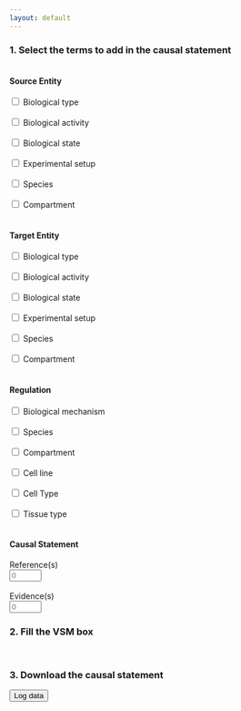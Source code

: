 ```yaml
---
layout: default
---
```


### 1. Select the terms to add in the causal statement

<script src="https://unpkg.com/vsm-dictionary-complex-portal@^1.0.1/dist/vsm-dictionary-complex-portal.min.js"></script>
<script src="https://unpkg.com/vsm-dictionary-ensembl-genomes@^1.0.2/dist/vsm-dictionary-ensembl-genomes.min.js"></script>
<script src="https://unpkg.com/vsm-dictionary-ensembl@^1.0.3/dist/vsm-dictionary-ensembl.min.js"></script>
<script src="https://unpkg.com/vsm-dictionary-rnacentral@^1.0.1/dist/vsm-dictionary-rnacentral.min.js"></script>
<script src="https://unpkg.com/vsm-dictionary-uniprot@^1.0.5/dist/vsm-dictionary-uniprot.min.js"></script>
<script src="https://unpkg.com/vsm-dictionary-bioportal@^1.1.3/dist/vsm-dictionary-bioportal.min.js"></script>
<script src="https://unpkg.com/vsm-dictionary-cacher@^1.2.0/dist/vsm-dictionary-cacher.min.js"></script>
<script src="https://unpkg.com/vsm-dictionary-combiner@^1.0.1/dist/vsm-dictionary-combiner.min.js"></script>
<script src="https://unpkg.com/vsm-box@^1.0.0/dist/vsm-box.standalone.min.js"></script>
<script type="text/javascript" src="https://code.jquery.com/jquery-1.7.1.min.js"></script>

<script>

  // initialize the vsm-dictionaries
  var VsmDictUniprot     	= new VsmDictionaryUniprot({log: true});
  var VsmDictComplexPortal  = new VsmDictionaryComplexPortal({log: true});
  var VsmDictEnsemblGenomes = new VsmDictionaryEnsemblGenomes({log: true});
  var VsmDictEnsembl    	= new VsmDictionaryEnsembl({log: true});
  var VsmDictRNAcentral  	= new VsmDictionaryRNAcentral({log: true});
  var key = '5904481f-f6cb-4c71-94d8-3b775cf0f19e';
  var VsmDictBioPortal      = new VsmDictionaryBioPortal({ log: true, apiKey: key });
  
  // initialize a cached version of the combiner
  var VsmDictionaryCombinerCached = VsmDictionaryCacher(VsmDictionaryCombiner, { predictEmpties: false });
  var dictionary = new VsmDictionaryCombinerCached({
    // Give all required dictionaries as initialized Objects in this array
    dictionaries: [
      VsmDictComplexPortal,
      VsmDictEnsemblGenomes,
      VsmDictEnsembl,
      VsmDictRNAcentral,
      VsmDictUniprot,
      VsmDictBioPortal
    ],
    errorIfAllErrors: true
  });

  var vsmbox;      // The <vsm-box> HTML-element.
  var panelState;  // An object that represents the current values in web-page's template configuration panel.

  window.onload = function() {
    vsmbox = document.getElementsByTagName('vsm-box')[0];
    vsmbox.sizes = { minWidth: 500 }; 
    ///vsmbox.queryOptions = { perPage: 10 };

    makeAllRequestsHttps();  // To make VsmDictionaryBioportal's http-requests work on GitHub Pages.

    vsmbox.vsmDictionary = dictionary;
    vsmbox.addEventListener('change',      onVsmBoxChange);  // Captures user-generated changes.
    vsmbox.addEventListener('change-init', onVsmBoxChange);  // Captures the change of placing a new template.

    fillVsmBox();
  }


  function makeAllRequestsHttps() {
    var meta = document.createElement('meta');
    meta.httpEquiv = "Content-Security-Policy";
    meta.content = "upgrade-insecure-requests";
    document.getElementsByTagName('head')[0].appendChild(meta);
  }



  /**
   * Initial panelState
   *
   */
  function computePanelState() {
    panelState = {
      sourceType: false,
      sourceActivity: false,
      sourceState: [
      ],
      sourceExperiment: false,
      sourceSpecies: false,
      sourceCompartment: false,
      targetType: false,
      targetActivity: false,
      targetState: [
      ],
      targetExperiment,
      targetSpecies,
      targetCompartment,
      regulationMechanism: false,
      regulationSpecies: false,
      regulationCompartment: false,
      regulationCellLine: false,
      regulationCellType: false,
      regulationTissue: false,
      reference: 0,
      evidence: 0
    };
  }


  /**
   * A collection of all the VSM-term Objects that we will use.
   */
  
  const Entity = {};

  const Regulation = {
    queryOptions: { filter: { dictID: [ 'http://data.bioontology.org/ontologies/MI' ] }}
  };

  const IsAType = {
    str: 'is a', classID: null, instID: null
  };
  const Type = {
    queryOptions: { filter: { dictID: [ 'http://data.bioontology.org/ontologies/MI' ] }}
  };

  const HasActivity = {
    str: 'has activity', classID: null, instID: null
   };
  const Activity = {
    queryOptions: { filter: { dictID: [ 'http://data.bioontology.org/ontologies/GO' ] }}
  };

  const HasState = {
    str: 'has state', classID: null, instID: null
  };
  const Modification = {
    queryOptions: { filter: { dictID: [ 'http://data.bioontology.org/ontologies/PSIMOD' ] }}
  };

  const OfResidue = {
    str: 'of', classID: null, instID: null
  };
  const Residue = {
    queryOptions: { filter: { dictID: [ 'http://data.bioontology.org/ontologies/AMINO-ACID' ] }},
    editWidth: 50
  };

  const AtPosition = {
    str: 'at', classID: null, instID: null
  };
  const Position = {
    type: 'EL', editWidth: 26
  };

  const HasSetup = {
    str: 'has setup', classID: null, instID: null
  };
  const Experiment = {
    queryOptions: { filter: { dictID: [ 'http://data.bioontology.org/ontologies/ECO' ] }}
  };

  const PartOfSpecies = {
    str: 'is part of', classID: null, instID: null
  };
  const Species = {
    queryOptions: { filter: { dictID: [ 'http://data.bioontology.org/ontologies/NCBITAXON' ] }}
  };

  const PartOfCompartment = {
     str: 'part of', classID: null, instID: null
  };
  const Compartment = {
    queryOptions: { filter: { dictID: [ 'http://data.bioontology.org/ontologies/GO' ] }}
  };

  const HasMechanism = {
    str: 'has mechanism', classID: null, instID: null
  };
  const Mechanism = {
     queryOptions: { filter: { dictID: [ 'http://data.bioontology.org/ontologies/MI' ] }}
  };

  const PartOfTissue = {
    str: 'part of', classID: null, instID: null
  };
  const Tissue = {
    queryOptions: { filter: { dictID: [ 'http://data.bioontology.org/ontologies/UBERON' ] }}
  };

  const PartOfCellType = {
    str: 'part of', classID: null, instID: null
  };
  const CellType = {
    queryOptions: { filter: { dictID: [
      'http://data.bioontology.org/ontologies/CL' ,
      'http://data.bioontology.org/ontologies/PO',
      'http://data.bioontology.org/ontologies/FAO' ] }}
  };

  const PartOfCellLine = {
    str: 'part of', classID: null, instID: null
  };
  const CellLine = {
     queryOptions: { filter: { dictID: [ 'http://data.bioontology.org/ontologies/BTO' ] }}
  };

  const HasReference = {
    str: 'has reference', classID: null, instID: null
  };
  const Reference = {
  };

  const AssessedByEvidence = {
    str: 'is assessed by', classID: null, instID: null
  };
  const Evidence = {
    queryOptions: {filter: { dictID: [ 'http://data.bioontology.org/ontologies/ECO' ] }}
  };



  /**
   * Creates a augmented copy of any of the above vsm-term objects:
   * adds a `tag` and a `placeholder` property.
   */
  function X(obj, tag, placeholder) {
    var obj = clone(obj);
    if (tag)  obj.tag = tag;
    if (placeholder)  obj.placeholder = placeholder;
    return obj;
  }



  /**
   * The minimal template from which we will start each time, and add extra fragments to.
   */
  var vsmRoot = {
    terms: [
      X(Entity,     'source',     'source'),
      X(Regulation, 'regulation', 'regulation'),
      X(Entity,     'target',     'target'),
    ],
    conns: [ { type: 'T', pos: [ 0, 1, 2 ] } ]
  };



  /**
   * The order of these tag-names determine where vsm-fragments will be inserted.
   */
  tagOrder = [
    'source',
    'sourceType',
    'sourceActivity',
    'sourceStateMod',
    'sourceStateModRes',
    'sourceStateModPos',
    'sourceExperiment',
    'sourceSpecies',
    'sourceCompartment',
    'regulation',
    'target',
    'targetType',
    'targetActivity',
    'targetStateMod',
    'targetStateModRes',
    'targetStateModPos',
    'targetExperiment',
    'targetSpecies',
    'targetCompartment',
    'regulationMechanism',
    'regulationSpecies',
    'regulationTissue',
    'regulationCellType',
    'regulationCellLine',
    'regulationCompartment',
    'reference',
    'evidence',
  ];


  const TagIndexDelimiter = '__';  // Will result in tags like reference__1, etc.



  /**
   * `insertionTasks` is an array of insertions tasks that can be executed. Each task
   * defines the condition for, and where at, to insert a certain vsm-fragment.
   * 
   * The insertions will be made consecutively, starting from the minimal `vsmRoot` template.
   *
   * Each insertion will either happen, or not happen, or happen multiple times,
   * depending on the corresponding property in the current `panelState`.
   * 
   * Format of each task:
   *   { panelCondition: '<which property (true|false|Array) to look for in `panelState`>',
   *     findTag: '<which tag to insert at, in the vsm-sentence>',
   *     insertFrag: { <what structure will be inserted, connected the vsm-term with that tag > }
   *   }
   *
   * One of the terms in `insertFrag` must refer to a term that already is present in `vsmSent`,
   * and is represented by just `0` instead of a vsm-term object.
   * [[For now this is just assumed to be the first term in `insertFrag`.]]
   * 
   * Instead of `insertFrag`, the task can an `insertVariants` object,
   * with as keys: the possible String values in the `panelState...` array,
   * and as values: corresponding `insertFrag`-like objects.
   */
  var insertionTasks = [
    
    // --- SOURCE ENTITY extensions ---
    
    { panelCondition: 'sourceType',
      findTag: 'source',
      insertFrag:
        { terms: [ 0, IsAType, X(Type, 'sourceType', 'type') ],
          conns: [ { type: 'T', pos: [ 0, 1, 2 ] } ]
        }
    },

    { panelCondition: 'sourceActivity',
      findTag: 'source',
      insertFrag:
        { terms: [ 0, HasActivity, X(Activity, 'sourceActivity', 'activity') ],
          conns: [ { type: 'T', pos: [ 0, 1, 2 ] } ]
        }
    },

    { panelCondition: 'sourceState',
      findTag: 'source',
      insertVariants: {
        'mod':
          { terms: [ 0, HasState, X(Modification, 'sourceStateMod', 'modification') ],
            conns: [ { type: 'T', pos: [ 0, 1, 2 ] } ]
          },
        'modres':
          { terms: [ 0,
              HasState, X(Modification, 'sourceStateMod', 'modification'),
              OfResidue, X(Residue, 'sourceStateModRes', 'residue')
            ],
            conns: [
              { type: 'T', pos: [ 0, 1, 2 ] },
              { type: 'T', pos: [ 2, 3, 4 ] }
            ]
          },
        'modpos':
          { terms: [ 0,
              HasState, X(Modification, 'sourceStateMod', 'modification'),
              AtPosition, X(Position, 'sourceStateModPos', 'position')
            ],
            conns: [
              { type: 'T', pos: [ 0, 1, 2 ] },
              { type: 'T', pos: [ 2, 3, 4 ] }
            ]
          },
        'modrespos':
          { terms: [ 0,
              HasState, X(Modification, 'sourceStateMod', 'modification'),
              OfResidue, X(Residue, 'sourceStateModRes', 'residue'),
              AtPosition, X(Position, 'sourceStateModPos', 'position')
            ],
            conns: [
              { type: 'T', pos: [ 0, 1, 2 ] },
              { type: 'T', pos: [ 2, 3, 4 ] },
              { type: 'T', pos: [ 2, 5, 6 ] }
            ]
          }       
      }
    },

    { panelCondition: 'sourceExperiment',
      findTag: 'source',
      insertFrag:
        { terms: [ 0, HasSetup, X(Experiment, 'sourceExperiment', 'experiment') ],
          conns: [ { type: 'T', pos: [ 0, 1, 2 ] } ]
        }
    },

    { panelCondition: 'sourceSpecies',
      findTag: 'source',
      insertFrag:
        { terms: [ 0, PartOfSpecies, X(Species, 'sourceSpecies', 'species') ],
          conns: [ { type: 'T', pos: [ 0, 1, 2 ] } ]
        }
    },

    { panelCondition: 'sourceCompartment',
      findTag: 'source',
      insertFrag:
        { terms: [ 0, PartOfCompartment, X(Compartment, 'sourceCompartment', 'compartment') ],
          conns: [ { type: 'T', pos: [ 0, 1, 2 ] } ]
        }
    },



    // --- TARGET ENTITY extensions ---
    
    { panelCondition: 'targetType',
      findTag: 'target',
      insertFrag:
        { terms: [ 0, IsAType, X(Type, 'targetType', 'type') ],
          conns: [ { type: 'T', pos: [ 0, 1, 2 ] } ]
        }
    },

    { panelCondition: 'targetActivity',
      findTag: 'target',
      insertFrag:
        { terms: [ 0, HasActivity, X(Activity, 'targetActivity', 'activity') ],
          conns: [ { type: 'T', pos: [ 0, 1, 2 ] } ]
        }
    },

    { panelCondition: 'targetState',
      findTag: 'target',
      insertVariants: {
        'mod':
          { terms: [ 0, HasState, X(Modification, 'targetStateMod', 'modification') ],
            conns: [ { type: 'T', pos: [ 0, 1, 2 ] } ]
          },
        'modres':
          { terms: [ 0,
              HasState, X(Modification, 'targetStateMod', 'modification'),
              OfResidue, X(Residue, 'targetStateModRes', 'residue')
            ],
            conns: [
              { type: 'T', pos: [ 0, 1, 2 ] },
              { type: 'T', pos: [ 2, 3, 4 ] }
            ]
          },
        'modpos':
          { terms: [ 0,
              HasState, X(Modification, 'targetStateMod', 'modification'),
              AtPosition, X(Position, 'targetStateModPos', 'position')
            ],
            conns: [
              { type: 'T', pos: [ 0, 1, 2 ] },
              { type: 'T', pos: [ 2, 3, 4 ] }
            ]
          },
        'modrespos':
          { terms: [ 0,
              HasState, X(Modification, 'targetStateMod', 'modification'),
              OfResidue, X(Residue, 'targetStateModRes', 'residue'),
              AtPosition, X(Position, 'targetStateModPos', 'position')
            ],
            conns: [
              { type: 'T', pos: [ 0, 1, 2 ] },
              { type: 'T', pos: [ 2, 3, 4 ] },
              { type: 'T', pos: [ 2, 5, 6 ] }
            ]
          }       
      }
    },

    { panelCondition: 'targetExperiment',
      findTag: 'target',
      insertFrag:
        { terms: [ 0, HasSetup, X(Experiment, 'targetExperiment', 'experiment') ],
          conns: [ { type: 'T', pos: [ 0, 1, 2 ] } ]
        }
    },

    { panelCondition: 'targetSpecies',
      findTag: 'target',
      insertFrag:
        { terms: [ 0, PartOfSpecies, X(Species, 'targetSpecies', 'species') ],
          conns: [ { type: 'T', pos: [ 0, 1, 2 ] } ]
        }
    },

    { panelCondition: 'targetCompartment',
      findTag: 'target',
      insertFrag:
        { terms: [ 0, PartOfCompartment, X(Compartment, 'targetCompartment', 'compartment') ],
          conns: [ { type: 'T', pos: [ 0, 1, 2 ] } ]
        }
    },



    // --- REGULATION extensions ---
    
    { panelCondition: 'regulationMechanism',
      findTag: 'regulation',
      insertFrag:
        { terms: [ 0, HasMechanism, X(Mechanism, 'regulationMechanism', 'mechanism') ],
          conns: [ { type: 'T', pos: [ 0, 1, 2 ] } ]
        }
    },
    
    { panelCondition: 'regulationSpecies',
      findTag: 'regulation',
      insertFrag:
        { terms: [ 0, PartOfSpecies, X(Species, 'regulationSpecies', 'species') ],
          conns: [ { type: 'T', pos: [ 0, 1, 2 ] } ]
        }
    },
    
    { panelCondition: 'regulationTissue',
      findTag: 'regulation',
      insertFrag:
        { terms: [ 0, PartOfTissue, X(Tissue, 'regulationTissue', 'tissue') ],
          conns: [ { type: 'T', pos: [ 0, 1, 2 ] } ]
        }
    },
    
    { panelCondition: 'regulationCellType',
      findTag: 'regulation',
      insertFrag:
        { terms: [ 0, PartOfCellType, X(CellType, 'regulationCellType', 'cell type') ],
          conns: [ { type: 'T', pos: [ 0, 1, 2 ] } ]
        }
    },
    
    { panelCondition: 'regulationCellLine',
      findTag: 'regulation',
      insertFrag:
        { terms: [ 0, PartOfCellLine, X(CellLine, 'regulationCellLine', 'cell line') ],
          conns: [ { type: 'T', pos: [ 0, 1, 2 ] } ]
        }
    },
    
    { panelCondition: 'regulationCompartment',
      findTag: 'regulation',
      insertFrag:
        { terms: [ 0, PartOfCompartment, X(Compartment, 'regulationCompartment', 'compartment') ],
          conns: [ { type: 'T', pos: [ 0, 1, 2 ] } ]
        }
    },



    // --- REGULATION extensions part 2 ---
    
    { panelCondition: 'reference',
      findTag: 'regulation',
      insertFrag:
        { terms: [ 0, HasReference, X(Reference, 'reference', 'reference') ],
          conns: [ { type: 'T', pos: [ 0, 1, 2 ] } ]
        }
    },

    { panelCondition: 'evidence',
      findTag: 'regulation',
      insertFrag:
        { terms: [ 0, AssessedByEvidence, X(Evidence, 'evidence', 'evidence') ],
          conns: [ { type: 'T', pos: [ 0, 1, 2 ] } ]
        }
    },    
  ];


  function fillVsmBox(){
    computePanelState();
    
    vsmSent = clone(vsmRoot);
    insertionTasks.forEach(doInsertionTask);
    vsmbox.initialValue = vsmSent;
  }

  function doInsertionTask(task) {
    var state = panelState[task.panelCondition];
    
    if (state === true)  insertFrag(task.findTag,  task.insertFrag,  '',  task.panelCondition);

    else if (state && state.length) {  // ==If it is an array.
      for (var i = 0;  i < state.length;  i++) {
        var frag = task.insertVariants[state[i]];
        insertFrag(task.findTag,  frag,  TagIndexDelimiter + i,  i + ': ' + state[i]);
      }
    }

    else if (state && typeof(state) == 'number') {
      for (var i = 0;  i < state;  i++) {
        insertFrag(task.findTag,  task.insertFrag,  TagIndexDelimiter + i,  task.panelCondition + ' ' + i);
      }
    }
  }



  /**
   * + Arg. `tagExt`:
   *     For arrays in `panelState`, the same tag-name should not be inserted
   *     multiple times. We prevent this by adding `tagExt` (=array index) to
   *     each tag that occurs in `frag`.
   * + Arg. `str`: is just for logging.
   */
  function insertFrag(findTag, frag, tagExt, str) {
    ///log('attaching to ' + findTag + ': ' + str);
    
    // Clone: ensures that changes to what we insert, won't pollute the original `frag`-Object.
    frag = clone(frag);
    
    // Determine where to attach vsm-`frag`'s head-term (=for now just term 0) to.
    var findTagPos = vsmSent.terms.findIndex(term => term.tag == findTag);
    if (findTagPos < 0)  return;  // Can't insert if findTag isn't present in vsmSent.
    
    // Determine where to insert `frag`'s terms-after-its-head.
    var insertTailPos = whereToInsertFragTail(frag);
    
    // If in array-mode (tagExt!=''), add an index to any inserted tags.
    frag.terms.forEach(term => {
      if (term.tag)  term.tag = term.tag + tagExt;
    });

    // Insert `frag`'s terms. Exclude the 1st term (by default, for now).
    var preInsert  = vsmSent.terms.slice(0, insertTailPos);
    var insert     = frag.terms.slice(1, frag.terms.length);
    var postInsert = vsmSent.terms.slice(insertTailPos, vsmSent.terms.length);
    vsmSent.terms = preInsert.concat(insert).concat(postInsert);
    
    // Shift `vsmSent`'s existing connectors accordingly.
    var shift = insert.length;
    vsmSent.conns.forEach(conn => {
      conn.pos = conn.pos.map(pos => pos < insertTailPos ? pos : pos + shift);
    });
    
    // Add `frag`'s connectors, shifted accordingly.
    frag.conns.forEach(conn => {
      conn.pos = conn.pos.map(pos => pos == 0 ? findTagPos : pos + insertTailPos - 1);
      vsmSent.conns.push(conn);
    });
  }



  /**
   * Scans the current `vsmSent`'s term-tags, and determines the position
   * where the terms behind `frag`'s 'head' (term===0) should be inserted,
   * E.g.:
   *   + 'sourceType'-related terms should go right after 'source'.
   *   + 'reference'-related terms should go not only after 'regulation',
   *      but also after 'target', and also after e.g. 'reference__1'.
   */
  function whereToInsertFragTail(frag) {
    // Currently, frag's head is always term nr. 0. So we can just search for
    // the first tag found in frag's terms, to determine where to insert the frag's tail.
    fragTag = '';
    for (var i = 0;  i< frag.terms.length; i++) {
      var tag = frag.terms[i].tag;
      if (tag)  { fragTag = tag;  break; }
    }
    
    // Get a list of all tags that should go before it. (This list includes the tag itself too).
    i = (tagOrder.indexOf(fragTag) + 1) || tagOrder.length;
    var tagsBefore = tagOrder.slice(0, i);
    
    // In the current `vsmSent`, find the position of the last term that has any of those tags.
    // Take into account that some tags can have an appended array-index.
    var insertPos = 0;
    vsmSent.terms.forEach((term, i) => {
      if (!term.tag)  return;
      tag = term.tag.split(TagIndexDelimiter)[0];
      if (tagsBefore.includes(tag))  insertPos = i;
    });

    ///log('tag: ' + fragTag + ', before: ' + tagsBefore + ', insertPos: ' + (insertPos + 1));
    return insertPos + 1;
  }



  function clone(obj) {
    return JSON.parse(JSON.stringify(obj));
  }


  function log(s) {
    console.log(s);
  }




  // --- CODE TO EXTRACT VALUES FILLED OUT IN THE TEMPLATE ---

  /**
   * This function gets called when the content of the vsm-box changes,
   * so also when the user fills in a field.
   * It makes that `vsmSentInBox` always contains the latest data,
   * and it is from this that `extractData()` extracts what it needs.
   */
  function onVsmBoxChange(event) {
    vsmSentInBox = event.detail[0];  // See the <vsm-box> project's "index-prod-standalone.html" example.
  }


  /**
   * This can be called to retrieve what the user has filled out in the
   * template's empty fields.
   * Returns an object with as properties: the tags that are used in the
   * template (as instructed by `panelState`), and as values: 
   * either `null` if the field is not filled in,
   * or an object with the filled in string as `str`, and the filled in
   * classID as `id` (the latter only present if it is not a  literal VSM-term).
   * For Array-based tags (e.g. 'abcd__2'), it returns an array of such values.
   * E.g.:
   *   { tag1: { str: 'AKT1',  id: 'AB:0012' },
   *     tag2: { str: '25' },
   *     tag3: null,
   *     tag4: [
   *       null,
   *       { str: 'phosphorylated',  id: 'ST:0034' }
   *     ],
   *     ...
   *   }
   */
  function extractData() {
    return vsmSentInBox.terms.reduce((o, term) => {
      if (term.tag) {
        var val =
          !term.str ? null :
          term.classID === undefined ? { str: term.str } :
          { str: term.str, id: term.classID };
        
        var a = term.tag.split(TagIndexDelimiter);
        if (a.length == 1) {  // Normal tag.
          o[term.tag] = val;
        }
        else {                // Array-based tag.
          var tag = a[0];
          var nr = ~~a[1];
          o[tag] = o[tag] || [];
          o[tag][nr] = val;
        }
      }
      return o;
    }, {});
  }
  
  /* Creation and removal of biological state checkboxes */
  function createRemoveState(checkBox, divTagListStates, currentState) {
    //Get the number of biological states in current list of source or target states (divTagListStates) 
    var count = parseInt(($('#' + currentState.id).parent().children().size())); 

  	if($('#' + checkBox.id).is(':checked')){ 
      //Add a select option to annotate the biological state type: mod, modpos, modres, modposres
  	  count = count + 1;
      //remove last character which correspond to the number of the biological state
  	  nameCheckbox = checkBox.id.substring(0, checkBox.id.length-1);
      //id of biological state without the number of the biological state
      idState = currentState.id.substring(0, currentState.id.length-1); 

      //Create select options:
      if ($('#' + currentState.id).has('select').length == 0){ 
        $('#' + currentState.id+':last').find('br').remove();
        var options = 
         "<select id = select" + checkBox.id + " onchange = 'updatePanelState(this)'> " + 
  	     "<option style='display:none'></option> " +
  	     "<option value='mod'>mod</option> " +
  	     "<option value='modres'>mod+res</option> " + 
  	     "<option value='modpos'>mod+pos</option> " +
  	     "<option value='modrespos'>mod+res+pos</option> "+
  	     "</select> <br> <br> ";
          $('#' + currentState.id).append(options);
        }

  	  //Create new checkbox for possible new biological state that can be checked then annotated.
  	  var newState = 
  	   "<div id='"+ idState + count + "'> " +
  	   "<input type='checkbox' id='" + nameCheckbox + count + "' name='" + checkBox.name + "' onchange='createRemoveState(this," + divTagListStates.id + ", " + idState + count +")' > " +
  	   "<label for='" + nameCheckbox + count + "' >" + checkBox.name + " </label> <br> <br> " +
  	   "</div> ";
  	  $('#' + divTagListStates.id).append(newState);

  	  //Disable previous checkboxes to avoid identifier issues when checkboxes are removed. 
  	  for(i = 1; i < parseInt(($('#'+ divTagListStates.id).children().size()))-1; i ++){
      	document.getElementById(checkBox.id.substring(0, checkBox.id.length-1)+i).disabled = true;
      }
  	}
  	else{ //unchecking a checkbox removes the following checkbox and the current checkbox's "select"
      
      //Enable the second preceding checkbox to be clickable again
  	  if((count-2) !== 0){
  	  	document.getElementById(checkBox.id.substring(0, checkBox.id.length-1)+(count-2)).removeAttribute('disabled');
  	   }
       //Update the 'sourceState' or 'targetState' array in 'panelState' to remove the selected option in the checkbox
       updatePanelState(checkBox);
       $('#' + currentState.id+':last').find('select').remove(); //remove 'select' options
  	  $('#' + divTagListStates.id).children().last().remove(); //remove last label of checkbox
    }
  }
  
  
  function updatePanelState(element){
    if(element.type == 'checkbox'){ 
      if($('#' + element.id).is(':checked')){
        //when a checkbox is checked, update the state of the corresponding key in the panel to 'true'
        panelState[element.id] = true;
      }
      else{
         //Check case where a biological state checkbox is unchecked
         if(element.id.substring(0, element.id.length-1) == 'sourceState' || element.id.substring(0, element.id.length-1) == 'targetState'){
           if($(element).parent().find('option:selected')[0].value != ""){ //an option has been selected: mod || modpos || modres || modposres
             state = element.id.substring(0, element.id.length-1); //'sourceState' or 'targetState'
             //Get the value to remove from the 'select' option 
             valueToRemove = $(element).parent().find('option:selected')[0].value;
             indexValueToRemove = panelState[state].indexOf(valueToRemove);
             panelState[state].splice(panelState[state].indexOf(valueToRemove),1);
            }
          }
          else{
            //when a checkbox is unchecked, update the state of the corresponding key in the panel to 'false'
            panelState[element.id] = false;
          }
      }
    }
    else if(element.type == 'select-one'){
       //when the type of metadata about a biological state is selected AND if the checkbox of the biological state is checked, add the type to the corresponding key in the panel.
       stateCheckbox = $(element).parent().find('input:checkbox')[0];
       panelState[stateCheckbox.id.substring(0, stateCheckbox.id.length-1)].push(element.options[element.selectedIndex].value) ;
       document.getElementById(element.id).disabled = true;
    }
    else if(element.type == 'number'){
       panelState[element.id] = parseInt(element.value);
    }

    vsmSent = clone(vsmRoot);
    insertionTasks.forEach(doInsertionTask);
    vsmbox.initialValue = vsmSent;
  }

</script>

  <div class="row">
  <div class="column">
    <h4> Source Entity </h4>
    <input type="checkbox" id="sourceType" onchange='updatePanelState(this);' /> Biological type <br> <br>
    <input type="checkbox" id="sourceActivity" onchange='updatePanelState(this);' /> Biological activity <br> <br>
    <div id="divSourceStates">
      <div id="divSourceState1">
  	    <input type="checkbox" name="Biological state" id="sourceState1" onchange='createRemoveState(this,divSourceStates, divSourceState1);' />
  	    <label for="sourceState1">Biological state  </label> <br> <br>
	    </div>
    </div>
    <input type="checkbox" id="sourceExperiment" onchange='updatePanelState(this);' /> Experimental setup <br> <br>
    <input type="checkbox" id="sourceSpecies" onchange='updatePanelState(this);' /> Species <br> <br>
    <input type="checkbox" id="sourceCompartment" onchange='updatePanelState(this);' /> Compartment <br> <br>
  </div>
  
  <div class="column">
    <h4> Target Entity </h4>
    <input type="checkbox" id="targetType" onchange='updatePanelState(this);' /> Biological type <br> <br>
    <input type="checkbox" id="targetActivity" onchange='updatePanelState(this);' /> Biological activity <br> <br>
    <div id="divTargetStates">
      <div id="divTargetState1">
        <input type="checkbox" name="Biological state" id="targetState1" onchange='createRemoveState(this,divTargetStates, divTargetState1);' />
        <label for="targetState1">Biological state </label> <br> <br>
      </div>
    </div>
    <input type="checkbox" id="targetExperiment" onchange='updatePanelState(this);' /> Experimental setup <br> <br>
    <input type="checkbox" id="targetSpecies" onchange='updatePanelState(this);' /> Species <br> <br>
    <input type="checkbox" id="targetCompartment" onchange='updatePanelState(this);' /> Compartment <br> <br>
  </div>
  
  <div class="column">
    <h4> Regulation</h4>
    <input type="checkbox" id="regulationMechanism" onchange='updatePanelState(this);' /> Biological mechanism <br> <br>
    <input type="checkbox" id="regulationSpecies" onchange='updatePanelState(this);' /> Species <br> <br>
    <input type="checkbox" id="regulationCompartment" onchange='updatePanelState(this);' /> Compartment <br> <br>
    <input type="checkbox" id="regulationCellLine" onchange='updatePanelState(this);' /> Cell line <br> <br>
    <input type="checkbox" id="regulationCellType" onchange='updatePanelState(this);' /> Cell Type <br> <br>
    <input type="checkbox" id="regulationTissue" onchange='updatePanelState(this);' /> Tissue type <br> <br>
  </div>
  
  <div class="column">
    <h4> Causal Statement</h4>
    Reference(s) <br>
    <input type="number" id="reference" min="0" max="10" placeholder="0" onchange='updatePanelState(this);' /> <br> <br>
    Evidence(s) <br>
    <input type="number" id="evidence"  min="0" max="10" placeholder="0" onchange='updatePanelState(this);' />     
  </div>
</div> 

### 2. Fill the VSM box
<vsm-box id="vsm-box"></vsm-box>
<br>

### 3. Download the causal statement
<button onclick="log(extractData());">Log data</button>
